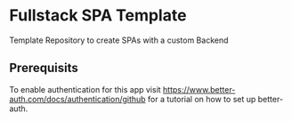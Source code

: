 # Fullstack SPA Template

Template Repository to create SPAs with a custom Backend

## Prerequisits

To enable authentication for this app visit https://www.better-auth.com/docs/authentication/github 
for a tutorial on how to set up better-auth.